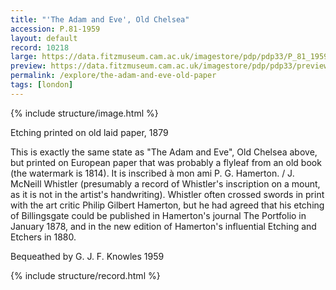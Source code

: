 ```yaml
---
title: "'The Adam and Eve', Old Chelsea"
accession: P.81-1959
layout: default
record: 10218
large: https://data.fitzmuseum.cam.ac.uk/imagestore/pdp/pdp33/P_81_1959.jpg
preview: https://data.fitzmuseum.cam.ac.uk/imagestore/pdp/pdp33/preview_P_81_1959.jpg
permalink: /explore/the-adam-and-eve-old-paper
tags: [london]
---
```

{% include structure/image.html %}

Etching printed on old laid paper, 1879

This is exactly the same state as "The Adam and Eve", Old Chelsea above, but printed on European paper that was probably a flyleaf from an old book (the watermark is 1814). It is inscribed à mon ami P. G. Hamerton. / J. McNeill Whistler (presumably a record of Whistler's inscription on a mount, as it is not in the artist's handwriting). Whistler often crossed swords in print with the art critic Philip Gilbert Hamerton, but he had agreed that his etching of Billingsgate could be published in Hamerton's journal The Portfolio in January 1878, and in the new edition of Hamerton's influential Etching and Etchers in 1880.

Bequeathed by G. J. F. Knowles 1959

{% include structure/record.html %}
